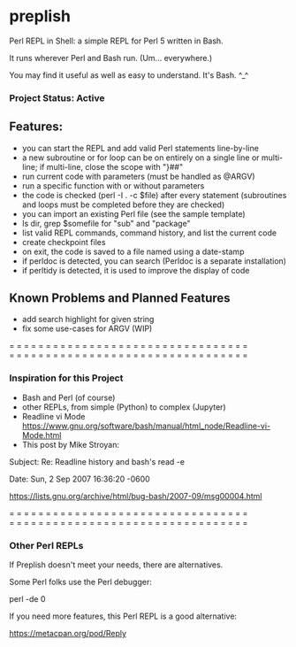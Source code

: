 # preplish

Perl REPL in Shell: a simple REPL for Perl 5 written in Bash. 

It runs wherever Perl and Bash run. (Um... everywhere.)

You may find it useful as well as easy to understand. It's Bash. ^_^

### Project Status: Active

## Features:
* you can start the REPL and add valid Perl statements line-by-line
* a new subroutine or for loop can be on entirely on a single line or multi-line; if multi-line, close the scope with "}##"
* run current code with parameters (must be handled as @ARGV)
* run a specific function with or without parameters
* the code is checked (perl -I . -c $file) after every statement (subroutines and loops must be completed before they are checked)
* you can import an existing Perl file (see the sample template)
* ls dir, grep $somefile for "sub" and "package"
* list valid REPL commands, command history, and list the current code 
* create checkpoint files
* on exit, the code is saved to a file named using a date-stamp
* if perldoc is detected, you can search (Perldoc is a separate installation)
* if perltidy is detected, it is used to improve the display of code 

## Known Problems and Planned Features
* add search highlight for given string
* fix some use-cases for ARGV (WIP)

= = = = = = = = = = = = = = = = = = = = = = = = = = = = = = = = =  
= = = = = = = = = = = = = = = = = = = = = = = = = = = = = = = = =  

### Inspiration for this Project
* Bash and Perl (of course)
* other REPLs, from simple (Python) to complex (Jupyter)
* Readline vi Mode https://www.gnu.org/software/bash/manual/html_node/Readline-vi-Mode.html
* This post by Mike Stroyan:

Subject: 	Re: Readline history and bash's read -e

Date: 	Sun, 2 Sep 2007 16:36:20 -0600

https://lists.gnu.org/archive/html/bug-bash/2007-09/msg00004.html

= = = = = = = = = = = = = = = = = = = = = = = = = = = = = = = = =  
= = = = = = = = = = = = = = = = = = = = = = = = = = = = = = = = =  

### Other Perl REPLs
If Preplish doesn't meet your needs, there are alternatives.

Some Perl folks use the Perl debugger:

perl -de 0

If you need more features, this Perl REPL is a good alternative:

https://metacpan.org/pod/Reply


